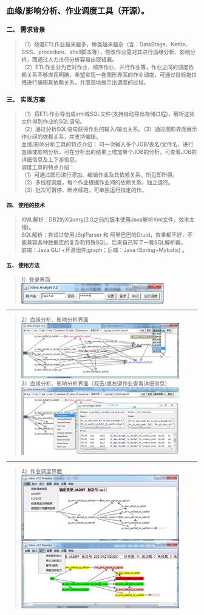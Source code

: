 ## 血缘/影响分析、作业调度工具（开源）。

### 二、	需求背景
>（1）随着ETL作业越来越多，种类越来越杂（含：DataStage、Kettle、SSIS、procedure、shell脚本等），修改作业需对其进行血缘分析、影响分析，而通过人力进行分析容易出现错漏。  
>（2）ETL作业分为定时作业、顺序作业、并行作业等，作业之间的调度依赖关系不够直观明确，希望实现一套图形界面的作业调度，可通过鼠标拖拉拽进行编辑其依赖关系，并直观地展示出调度的过程。  
### 三、	实现方案
>（1）将ETL作业导出成xml或SQL文件(支持自动导出存储过程)，解析这些文件得到作业的SQL语句。  
>（2）通过分析SQL语句获得作业的输入/输出关系。（3）通过图形界面展示作业间的依赖关系，并支持编辑。  
> 血缘/影响分析工具的特点介绍：
> 可一次输入多个JOB/表名/文件名，进行血缘或影响分析，可在分析出的结果上增加单个JOB的分析，可查看JOB的详细信息及上下游信息。  
> 调度工具的特点介绍：  
> （1）可通过图形进行添加、编辑作业及其依赖关系，所见即所得。  
> （2）多线程调度，每个作业根据作业间的依赖关系，独立运行。  
> （3）批次可暂停、断点续跑，可单独运行指定的作。  

#### 四、	使用的技术
> XML解析：DB2的XQuery(2.0之前的版本使用Java解析Xml文件，效率太慢)。  
> SQL解析：尝试过使用JSqlParser 和 阿里巴巴的Druid，效果都不好，不能兼容各种数据库的复杂和特殊SQL。后来自己写了一套SQL解析器。  
> 前端：Java GUI +开源组件jgraph；后端：Java (Spring+Mybatis) 。

#### 五、	使用方法
> 1）登录界面  
> ![img.png](assets/login.png)  
---
> 2）血缘分析、影响分析界面
> ![img_1.png](assets/job_analysis_1.png)  
> 3）血缘分析、影响分析界面（双击/或右键作业查看详细信息）  
> ![img_2.png](assets/job_analysis_2.png)
---
> 4）作业调度界面  
> ![img_3.png](assets/job_schedule.png)  
> ![img_4.png](assets/job_running.png) 
 

